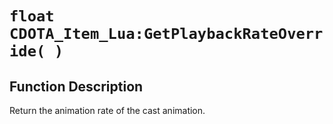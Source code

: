 # `float CDOTA_Item_Lua:GetPlaybackRateOverride( )`
## Function Description
Return the animation rate of the cast animation.
